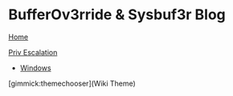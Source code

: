 # BufferOv3rride & Sysbuf3r Blog 

[Home](HOME.md)

[Priv Escalation]()
* [Windows](test/windows/test.md)


[gimmick:themechooser](Wiki Theme)

<!-- Code for collapse and expand -->
<script type="text/javascript"> 
$(document).ready(function() { 
$('div.view').hide(); 
$('div.slide').click(function() {
$(this).next('div.view').slideToggle('fast'); 
return false; 
}); 
}); 
</script>
